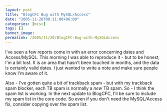 ```yaml
---
layout: post
title: "BlogCFC Bug with MySQL/Access"
date: "2005-11-20T08:11:00+06:00"
categories: [misc]
tags: []
banner_image: 
permalink: /2005/11/20/BlogCFC-Bug-with-MySQLAccess
---
```


I've seen a few reports come in with an error concerning dates and Access/MySQL. This morning I was able to reproduce it - but to be honest, I'm a bit lost. It is an area that hasn't been touched in months, and the data is certainly valid dates. I just wanted to write a note and make sure people know I'm aware of it. 

Also - I've gotten quite a bit of trackback spam - but with my trackback spam blocker, each TB spam is normally a <i>new</i> TB spam. So - I think the spam list is working. In the next update to BlogCFC, I'll be sure to include my spam list in the core code. So even if you don't need the MySQL/Access fix, consider copying over the spam list.
